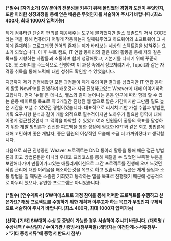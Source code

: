 #### (*필수) [자기소개] SW분야의 전문성을 키우기 위해 몰입했던 경험과 도전이 무엇인지, 또한 이러한 성장과정을 통해 얻은 배움은 무엇인지를 서술하여 주시기 바랍니다.(최소 400자, 최대 1000자 입력가능)

제게 컴퓨터란 단순히 편의를 제공해주는 도구에 불과했지만 찰스 펫졸드의 저서 CODE 라는 책을 통해 컴퓨터가 어떻게 작동하는지 일깨워주었고 하드웨어와 소프트웨어 그 사이에 존재하는 프로그래밍 언어의 존재는 제가 바라보는 세상의 스펙트럼을 넓혀주는 요소가 되었습니다. 이 후 부트 캠프, IT 연합 동아리와 같은 대외 활동을 통해 저와 같은 목표를 지향하는 사람들과 소통하며 함께 성장해왔고, 기본기를 다지기 위해 꾸준히 CS, 북 스터디를 주도적으로 진행하며 이 과정 속에서 정보처리기사, Topcit과 같은 자격증 취득을 통해 노력에 대한 성취도 확인할 수 있었습니다.

지금까지 제가 진행해왔던 모든 과정들이 제게 유의미한 결과를 남겼지만 IT 연합 동아리 활동 NewPle를 진행하며 배운것과 지금 진행하고있는 Weaver에 대해 이야기하려고합니다. 먼저 '뉴플'은 테니스, 헬스와 같이 늘어나는 운동 인구에 따라 함께 할 수 있는 운동 메이트를 목표로 약 3개월간 진행된 웹 앱으로 짧은 기간이지만 그만큼 밀도 높은 시간을 보낼 수 있었던 경험이었습니다. 
대표적으로 리서치 기반 가설 수립과 방법론, 기획 요구사항 분석과 같이 개발 외적으로 필수적이지만 노하우가 필요한 영역에 대해 어떻게 접근할것인지 그 맥락을 파악할 수 있었고 여러 인원들이 공동의 목표를 달성하기 위한 개발 방법론과 건전한 피드백을 통한 성장에 필요한 KPT와 같은 회고 방법론에 대해 고민하며 좋은 개발자, 좋은 팀원의 이상적인 모습에 조금 더 가까워졌다고 생각합니다.

다음으로 최근 진행중인 Weaver 프로젝트는 DND 동아리 활동을 통해 배운 접근 방법론과 회고 방법론뿐만 아니라 우테코 프리코스를 통해 깨달을 수 있었던 부족한 부분을 보안해나가며 만들어가고있는 애플리케이션으로 그간 프로젝트를 진행해 오며 느꼈던 작업 관리에 대한 어려움을 해소하는것을 목표로 하고 있습니다.
뉴플은 제게 몰입과 소통 방법을 일 깨워준 소중한 기회였고 동작하는 앱을 목표로 진행했기 때문에 성공적으로 마무리 했으나, 유연한 프로그램은 아니었습니다.

#### (*필수) [연수계획서] SW마에스트로 과정 참여를 통해 어떠한 프로젝트를 수행하고 싶은가요? 해당 프로젝트를 수행하기 위한 계획과 이루고자 하는 목표가 무엇인지 구체적으로 서술하여 주시기 바랍니다.(최소 400자, 최대 1000자 입력가능)

#### (선택) [기타] SW대회 수상 등 증빙이 가능한 경우 서술하여 주시기 바랍니다. (대회명 / 수상내역 / 수상일자 / 수여기관 / 증빙서(첨부파일):해당자는 이전단계->서류첨부->"기타 증빙서류"에 증명서 반드시 첨부)